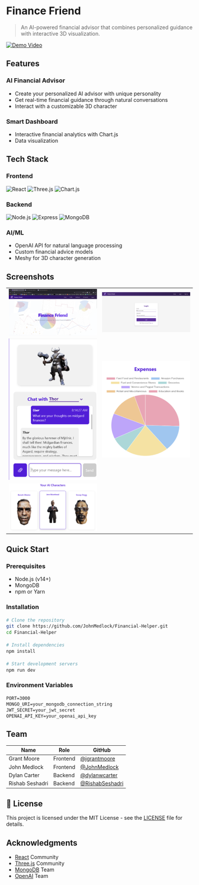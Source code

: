 # Finance Friend

> An AI-powered financial advisor that combines personalized guidance with interactive 3D visualization.

[![Demo Video](http://img.youtube.com/vi/uC2L6qnkAE4/0.jpg)](https://youtu.be/uC2L6qnkAE4)

## Features

### AI Financial Advisor
- Create your personalized AI advisor with unique personality
- Get real-time financial guidance through natural conversations
- Interact with a customizable 3D character

### Smart Dashboard
- Interactive financial analytics with Chart.js
- Data visualization

## Tech Stack

### Frontend
![React](https://img.shields.io/badge/React-20232A?style=for-the-badge&logo=react&logoColor=61DAFB)
![Three.js](https://img.shields.io/badge/Three.js-000000?style=for-the-badge&logo=three.js&logoColor=white)
![Chart.js](https://img.shields.io/badge/Chart.js-FF6384?style=for-the-badge&logo=chart.js&logoColor=white)

### Backend
![Node.js](https://img.shields.io/badge/Node.js-339933?style=for-the-badge&logo=nodedotjs&logoColor=white)
![Express](https://img.shields.io/badge/Express-000000?style=for-the-badge&logo=express&logoColor=white)
![MongoDB](https://img.shields.io/badge/MongoDB-47A248?style=for-the-badge&logo=mongodb&logoColor=white)

### AI/ML
- OpenAI API for natural language processing
- Custom financial advice models
- Meshy for 3D character generation

## Screenshots

<table>
  <tr>
    <td><img src="assets/Readme/image.png" alt="Home" width="400"/></td>
    <td><img src="assets/Readme/image-1.png" alt="Login" width="400"/></td>
  </tr>
  <tr>
    <td><img src="assets/Readme/image-2.png" alt="Goals" width="400"/></td>
    <td><img src="assets/Readme/image-3.png" alt="Analytics" width="400"/></td>
  </tr>
  <tr>
    <td><img src="assets/Readme/image-4.png"
    alt="AI Character Selector" width="400"/></td>
  </tr>
</table>

## Quick Start

### Prerequisites
- Node.js (v14+)
- MongoDB
- npm or Yarn

### Installation

```bash
# Clone the repository
git clone https://github.com/JohnMedlock/Financial-Helper.git
cd Financial-Helper

# Install dependencies
npm install

# Start development servers
npm run dev
```

### Environment Variables

```env
PORT=3000
MONGO_URI=your_mongodb_connection_string
JWT_SECRET=your_jwt_secret
OPENAI_API_KEY=your_openai_api_key
```

## Team

| Name | Role | GitHub |
|------|------|--------|
| Grant Moore | Frontend | [@jgrantmoore](https://github.com/grantmoore) |
| John Medlock | Frontend | [@JohnMedlock](https://github.com/JohnMedlock) |
| Dylan Carter | Backend | [@dylanwcarter](https://github.com/dylancarter) |
| Rishab Seshadri | Backend | [@RishabSeshadri](https://github.com/rishabseshadri) |

## 📝 License

This project is licensed under the MIT License - see the [LICENSE](./LICENSE) file for details.

## Acknowledgments

- [React](https://reactjs.org/) Community
- [Three.js](https://threejs.org/) Community
- [MongoDB](https://www.mongodb.com/) Team
- [OpenAI](https://openai.com/) Team